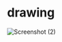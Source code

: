 # drawing
![Screenshot (2)](https://github.com/barli-tashakori/drawing/assets/139038722/0ba1a679-cdb1-4864-ab5b-3da3668f975d)


